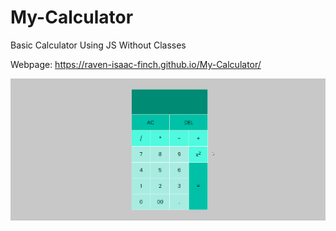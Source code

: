 # My-Calculator
Basic Calculator Using JS Without Classes

Webpage: https://raven-isaac-finch.github.io/My-Calculator/

![](https://github.com/Raven-Isaac-Finch/My-Calculator/blob/main/06%20-%20calcwithoutclass_app.gif)
